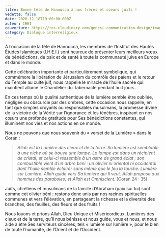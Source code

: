 ```yaml
---
titre: Bonne fête de Hanoucca à nos frères et soeurs juifs !
vedette: false
date: 2020-12-18T19:00:00.000Z
auteur: IHEI
couverture: https://res.cloudinary.com/genesi-communication-design/image/upload/v1608318779/ihei/files/lastday-chanukah_i89wxi.jpg
category: Dialogue interreligieux
---
```

À l’occasion de la fête de Hanoucca, les membres de l’Institut des Hautes Études Islamiques (I.H.E.I.) sont heureux de présenter leurs meilleurs vœux de bénédictions, de paix et de santé à toute la communauté juive en Europe et dans le monde.

Cette célébration importante et particulièrement symbolique, qui commémore la libération de Jérusalem du contrôle des païens et le retour du Temple au culte juif, nous rappelle le miracle de l’huile sacrée qui maintient allumé le Chandelier du Tabernacle pendant huit jours.

En ces temps où la qualité authentique de la lumière semble être oubliée, négligée ou obscurcie par des ombres, cette occasion nous rappelle, en tant que simples croyants ou responsables musulmans, la promesse divine de la victoire de la Vérité sur l’ignorance et les ténèbres, inspirant en nos cœurs une profonde gratitude pour Ses bénédictions constantes, qui illuminent nos vies et nos actions en ce monde.

Nous ne pouvons que nous souvenir du «&nbsp;verset de la Lumière&nbsp;» dans le Coran&nbsp;:

> *Allah est la Lumière des cieux et de la terre. Sa lumière est semblable à une niche où se trouve une lampe. La lampe est dans un récipient de cristal, et celui-ci ressemble à un astre de grand éclat*&nbsp;*; son combustible vient d’un arbre béni*&nbsp;*: un olivier ni oriental ni occidental dont l’huile semble éclairer sans même que le feu la touche. Lumière sur Lumière. Allah guide vers Sa lumière qui Il veut. Allah propose aux hommes des paraboles, et Allah est Omniscient.* (Coran 24&nbsp;: 35)

Juifs, chrétiens et musulmans de la famille d’Abraham (paix sur lui) sont comme cet olivier béni&nbsp;: restons donc unis par nos racines spirituelles communes et vers l’élévation, en partageant la richesse et la diversité des branches, des feuilles, des fleurs et des fruits&nbsp;!

Nous louons et prions Allah, Dieu Unique et Miséricordieux, Lumières des cieux et de la terre, qu’Il nous bénisse et nous guide, vous et nous, et nous aide à être Ses serviteurs sincères, tels «&nbsp;lumière sur lumière&nbsp;», pour le bien de toute l’humanité, de l’Orient et de l’Occident.